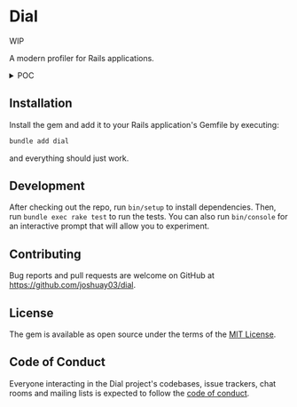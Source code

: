 # Dial

WIP

A modern profiler for Rails applications.

<details>
<summary>POC</summary>

![Snapshot 1](https://github.com/user-attachments/assets/904daaf5-3f18-4c94-a7e4-9418539a19f3)

![Snapshot 2](https://github.com/user-attachments/assets/eb6ed9f5-b258-42df-8901-222c7d969fdd)

https://github.com/user-attachments/assets/bae59681-ebeb-42b3-9489-9692c072c3dc

</details>

## Installation

Install the gem and add it to your Rails application's Gemfile by executing:

```bash
bundle add dial
```

and everything should just work.

## Development

After checking out the repo, run `bin/setup` to install dependencies. Then, run `bundle exec rake test` to run the
tests. You can also run `bin/console` for an interactive prompt that will allow you to experiment.

## Contributing

Bug reports and pull requests are welcome on GitHub at https://github.com/joshuay03/dial.

## License

The gem is available as open source under the terms of the [MIT License](https://opensource.org/licenses/MIT).

## Code of Conduct

Everyone interacting in the Dial project's codebases, issue trackers, chat rooms and mailing lists is expected to follow
the [code of conduct](https://github.com/joshuay03/dial/blob/main/CODE_OF_CONDUCT.md).
